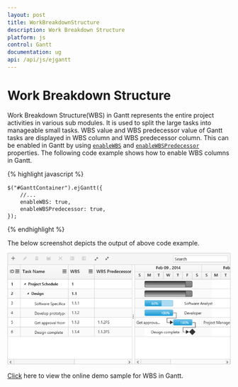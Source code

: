 ```yaml
---
layout: post
title: WorkBreakdownStructure
description: Work Breakdown Structure
platform: js
control: Gantt
documentation: ug
api: /api/js/ejgantt
---
```


# Work Breakdown Structure

Work Breakdown Structure(WBS) in Gantt represents the entire project activities in various sub modules. It is used to split the large tasks into manageable small tasks. WBS value and WBS predecessor value of Gantt tasks are displayed in WBS column and WBS predecessor column. This can be enabled in Gantt by using [`enableWBS`](/api/js/ejgantt#members:enablewbs) and [`enableWBSPredecessor`](/api/js/ejgantt#members:enablewbspredecessor) properties. The following code example shows how to enable WBS columns in Gantt.

{% highlight javascript %}

    $("#GanttContainer").ejGantt({
        //...
        enableWBS: true,
        enableWBSPredecessor: true,
    });

{% endhighlight %}

The below screenshot depicts the output of above code example.

![](/js/Gantt/WorkBreakdownStrcture_images/wbs_img1.png)

[Click](http://js.syncfusion.com/demos/web/#!/bootstrap/gantt/schedulingconcepts/workbreakdownstrcture) here to view the online demo sample for WBS in Gantt.





